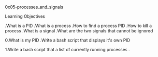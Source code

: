 0x05-processes_and_signals

Learning Objectives

.What is a PID
.What is a process
.How to find a process PID
.How to kill a process
.What is a signal
.What are the two signals that cannot be ignored

0.What is my PID
.Write a bash script that displays it's own PID

1.Write a bash script that a list of currently running processes
.
